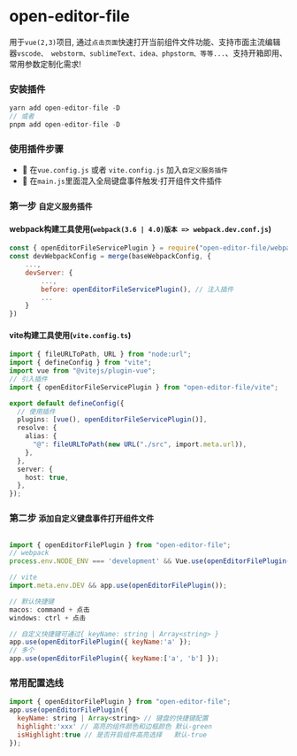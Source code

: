 # open-editor-file

用于`vue(2,3)`项目, 通过`点击页面`快速打开当前组件文件功能、支持市面主流编辑器`vscode、 webstorm、sublimeText、idea、phpstorm、等等...`、支持开箱即用、常用参数定制化需求!

### 安装插件
```js
yarn add open-editor-file -D
// 或者
pnpm add open-editor-file -D
```

### 使用插件步骤
- 🎃 在`vue.config.js` 或者 `vite.config.js` 加入`自定义服务插件`
- 🎃 在`main.js`里面混入全局键盘事件触发·打开组件文件插件



### 第一步 ```自定义服务插件```
#### webpack构建工具使用(`webpack(3.6 | 4.0)版本 => webpack.dev.conf.js`)
```js
const { openEditorFileServicePlugin } = require("open-editor-file/webpack");
const devWebpackConfig = merge(baseWebpackConfig, {
    ...,
    devServer: {
        ...,
        before: openEditorFileServicePlugin(), // 注入插件
        ...
    }
})
```
<!-- > `webpack(5.0)版本 => webpack.dev.conf.js` -->



#### vite构建工具使用(`vite.config.ts`)
```ts
import { fileURLToPath, URL } from "node:url";
import { defineConfig } from "vite";
import vue from "@vitejs/plugin-vue";
// 引入插件
import { openEditorFileServicePlugin } from "open-editor-file/vite";

export default defineConfig({
  // 使用插件
  plugins: [vue(), openEditorFileServicePlugin()],
  resolve: {
    alias: {
      "@": fileURLToPath(new URL("./src", import.meta.url)),
    },
  },
  server: {
    host: true,
  },
});

```


### 第二步 ```添加自定义键盘事件打开组件文件```

```js

import { openEditorFilePlugin } from "open-editor-file";
// webpack
process.env.NODE_ENV === 'development' && Vue.use(openEditorFilePlugin());

// vite
import.meta.env.DEV && app.use(openEditorFilePlugin());

// 默认快捷键
macos: command + 点击
windows: ctrl + 点击

// 自定义快捷键可通过{ keyName: string | Array<string> }
app.use(openEditorFilePlugin({ keyName:'a' });
// 多个
app.use(openEditorFilePlugin({ keyName:['a', 'b'] });
```

### 常用配置选线
```js
import { openEditorFilePlugin } from "open-editor-file";
app.use(openEditorFilePlugin({
  keyName: string | Array<string> // 键盘的快捷键配置
  highlight:'xxx' // 高亮的组件颜色和边框颜色 默认-green
  isHighlight:true // 是否开启组件高亮选择   默认-true
});
```
